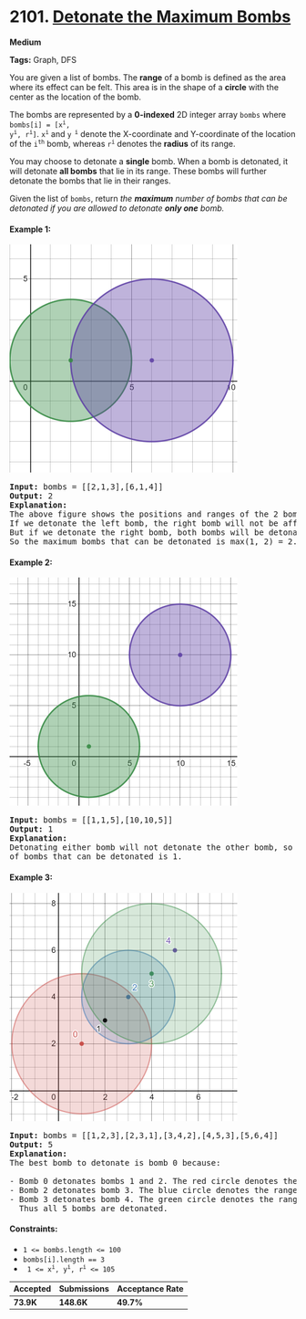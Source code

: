 # 2101. [Detonate the Maximum Bombs](https://leetcode.com/problems/detonate-the-maximum-bombs/)

**Medium**

**Tags:** Graph, DFS

You are given a list of bombs. The **range** of a bomb is defined as the area where its effect can be felt. This area is
in the shape of a **circle** with the center as the location of the bomb.

The bombs are represented by a **0-indexed** 2D integer array `bombs` where <code>
bombs[i] = [x<sup>i</sup>, y<sup>i</sup>, r<sup>i</sup>]</code>. <code>x<sup>i</sup></code> and <code>y<sup>
i</sup></code> denote the X-coordinate and Y-coordinate of the location of the <code>i<sup>th</sup></code> bomb, whereas
<code>r<sup>i</sup></code> denotes the **radius** of its range.

You may choose to detonate a **single** bomb. When a bomb is detonated, it will detonate **all bombs** that lie in its
range.
These bombs will further detonate the bombs that lie in their ranges.

Given the list of `bombs`, return _the **maximum** number of bombs that can be detonated if you are allowed to
detonate **only
one** bomb._

#### Example 1:

<img src="../../../../../resources/task2101/img.png" alt="img_2.png" width="400"/>

<pre>
<b>Input:</b> bombs = [[2,1,3],[6,1,4]]
<b>Output:</b> 2
<b>Explanation:</b>
The above figure shows the positions and ranges of the 2 bombs.
If we detonate the left bomb, the right bomb will not be affected.
But if we detonate the right bomb, both bombs will be detonated.
So the maximum bombs that can be detonated is max(1, 2) = 2.
</pre>

#### Example 2:

<img src="../../../../../resources/task2101/img_1.png" alt="img_2.png" width="400"/>

<pre>
<b>Input:</b> bombs = [[1,1,5],[10,10,5]]
<b>Output:</b> 1
<b>Explanation:</b>
Detonating either bomb will not detonate the other bomb, so the maximum number
of bombs that can be detonated is 1.
</pre>

#### Example 3:

<img src="../../../../../resources/task2101/img_2.png" alt="img_2.png" width="400"/>

<pre>
<b>Input:</b> bombs = [[1,2,3],[2,3,1],[3,4,2],[4,5,3],[5,6,4]]
<b>Output:</b> 5
<b>Explanation:</b>
The best bomb to detonate is bomb 0 because:

- Bomb 0 detonates bombs 1 and 2. The red circle denotes the range of bomb 0.
- Bomb 2 detonates bomb 3. The blue circle denotes the range of bomb 2.
- Bomb 3 detonates bomb 4. The green circle denotes the range of bomb 3.
  Thus all 5 bombs are detonated.
</pre>

#### Constraints:

* `1 <= bombs.length <= 100`
* `bombs[i].length == 3`
* <code> 1 <= x<sup>i</sup>, y<sup>i</sup>, r<sup>i</sup> <= 105 </code>

| Accepted  | Submissions | Acceptance Rate |
|-----------|-------------|-----------------|
| **73.9K** | **148.6K**  | **49.7%**       |



